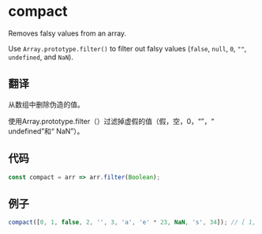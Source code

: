 # compact

Removes falsy values from an array.

Use `Array.prototype.filter()` to filter out falsy values (`false`, `null`, `0`, `""`, `undefined`, and `NaN`).

## 翻译

从数组中删除伪造的值。

使用Array.prototype.filter（）过滤掉虚假的值（假，空，0，“”，“ undefined”和“ NaN”）。

## 代码

```js
const compact = arr => arr.filter(Boolean);
```

## 例子

```js
compact([0, 1, false, 2, '', 3, 'a', 'e' * 23, NaN, 's', 34]); // [ 1, 2, 3, 'a', 's', 34 ]
```
